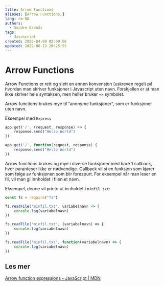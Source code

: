 ```yaml
---
title: Arrow Functions
aliases: [Arrow Functions,]
lang: nb-NO
authors:
  - Sondre Grønås
tags:
  - Javascript
created: 2022-04-09 02:00:00
updated: 2022-08-13 20:25:53
---
```

# Arrow Functions
Arrow Functions er rett og slett en annen konvensjon (uskreven regel) på hvordan man skriver funksjoner i Javascript uten navn. Forskjellen er at man ikke skriver hele syntaksen, men heller bruker `=>` symbolet.

Arrow functions brukes mye til "anonyme funksjoner", som er funksjoner uten navn.

Eksempel med `Express`	
```js
app.get('/', (request, response) => {
	response.send("Hello World")
})

app.get('/', function(request, response) {
	response.send("Hello World")
})
```

Arrow functions brukes og mye i diverse funksjoner med bare 1 callback, hvor paranteser ikke er nødvendige. Callback vil si en funksjon som kjører som følge av funksjonen som blir forespurt. For eksempel når man leser en fil, vil man gi innholdet i filen et navn.

Eksempel, denne vil printe ut innholdet i `minfil.txt`:
```javascript
const fs = require("fs")

fs.readFile('minfil.txt', variabelnavn => {
	console.log(variabelnavn)
})

fs.readFile('minfil.txt', (variabelnavn) => {
	console.log(variabelnavn)
})

fs.readFile('minfil.txt', function(variabelnavn) => {
	console.log(variabelnavn)
})
```

## Les mer
[Arrow function expressions - JavaScript | MDN](https://developer.mozilla.org/en-US/docs/Web/JavaScript/Reference/Functions/Arrow_functions)